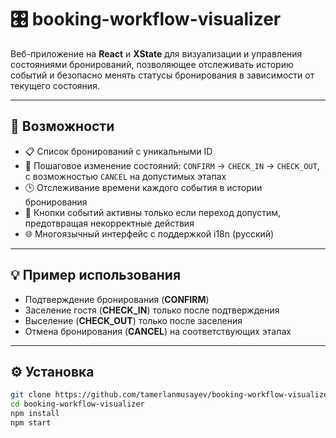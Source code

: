 # 🎛️ booking-workflow-visualizer

Веб-приложение на **React** и **XState** для визуализации и управления состояниями бронирований, позволяющее отслеживать историю событий и безопасно менять статусы бронирования в зависимости от текущего состояния.

---

## 🚀 Возможности

- 📋 Список бронирований с уникальными ID
- 🔄 Пошаговое изменение состояний: `CONFIRM` → `CHECK_IN` → `CHECK_OUT`, с возможностью `CANCEL` на допустимых этапах
- 🕒 Отслеживание времени каждого события в истории бронирования
- 🚫 Кнопки событий активны только если переход допустим, предотвращая некорректные действия
- 🌐 Многоязычный интерфейс с поддержкой i18n (русский)

---

## 💡 Пример использования

- Подтверждение бронирования (**CONFIRM**)
- Заселение гостя (**CHECK_IN**) только после подтверждения
- Выселение (**CHECK_OUT**) только после заселения
- Отмена бронирования (**CANCEL**) на соответствующих этапах

---

## ⚙️ Установка

```bash
git clone https://github.com/tamerlanmusayev/booking-workflow-visualizer.git
cd booking-workflow-visualizer
npm install
npm start
```
